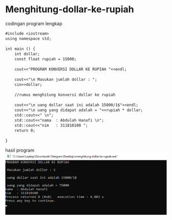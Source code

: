 # Menghitung-dollar-ke-rupiah

codingan program lengkap

    #include <iostream>
    using namespace std;

    int main () {
        int dollar;
        const float rupiah = 15000;

        cout<<"PROGRAM KONVERSI DOLLAR KE RUPIAH "<<endl;

        cout<<"\n Masukan jumlah dollar : ";
        cin>>dollar;

        //rumus menghitung konversi dollar ke rupiah

        cout<<"\n uang dollar saat ini adalah 15000/1$"<<endl;
        cout<<"\n uang yang didapat adalah = "<<rupiah * dollar;
        std::cout<<" \n";
        std::cout<<"nama  : Abdulah Hanafi \n";
        std::cout<<"nim   : 311810100 ";
        return 0;

    }

hasil program
![img](https://github.com/AbdulahHanafi/Menghitung-dollar-ke-rupiah/blob/master/dollar%20ke%20rupiah.png?raw=true)
